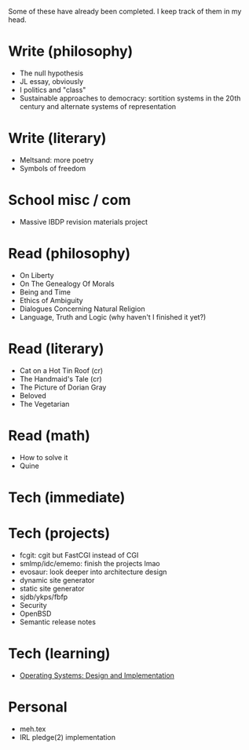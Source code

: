 Some of these have already been completed.
I keep track of them in my head.

# Write (philosophy)
- The null hypothesis
- JL essay, obviously
- I politics and "class"
- Sustainable approaches to democracy: sortition systems in the 20th century and alternate systems of representation

# Write (literary)
- Meltsand: more poetry
- Symbols of freedom

# School misc / com
- Massive IBDP revision materials project

# Read (philosophy)
- On Liberty
- On The Genealogy Of Morals
- Being and Time
- Ethics of Ambiguity
- Dialogues Concerning Natural Religion
- Language, Truth and Logic (why haven't I finished it yet?)

# Read (literary)
- Cat on a Hot Tin Roof (cr)
- The Handmaid's Tale (cr)
- The Picture of Dorian Gray
- Beloved
- The Vegetarian

# Read (math)
- How to solve it
- Quine

# Tech (immediate)

# Tech (projects)
- fcgit: cgit but FastCGI instead of CGI
- smlmp/idc/ememo: finish the projects lmao
- evosaur: look deeper into architecture design
- dynamic site generator
- static site generator
- sjdb/ykps/fbfp
- Security
- OpenBSD
- Semantic release notes

# Tech (learning)
- [Operating Systems: Design and Implementation](https://en.wikipedia.org/wiki/Operating_Systems:_Design_and_Implementation)

# Personal
- meh.tex
- IRL pledge(2) implementation
